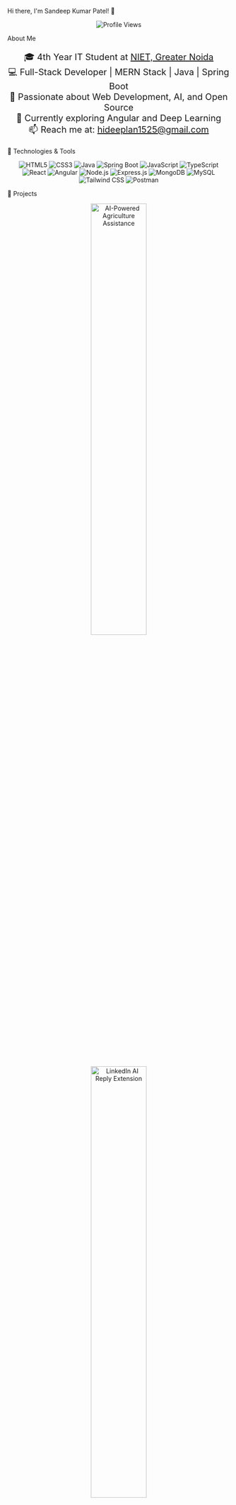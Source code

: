 Hi there, I'm Sandeep Kumar Patel! 👋
<p align="center"> <img src="https://komarev.com/ghpvc/?username=sandeepkumarpatel&color=blue&style=flat-square&label=Profile+Views" alt="Profile Views" /> </p>
About Me
<p align="center" style="font-size: 20px;"> 🎓 4th Year IT Student at <a href="https://www.niet.co.in/" target="_blank">NIET, Greater Noida</a><br> 💻 Full-Stack Developer | MERN Stack | Java | Spring Boot<br> 🚀 Passionate about Web Development, AI, and Open Source<br> 🌱 Currently exploring Angular and Deep Learning<br> 📫 Reach me at: <a href="mailto:hideeplan1525@gmail.com">hideeplan1525@gmail.com</a> </p>
🔧 Technologies & Tools
<p align="center">  <img src="https://img.shields.io/badge/-HTML5-E34F26?style=for-the-badge&logo=html5&logoColor=white" alt="HTML5" />
    <img src="https://img.shields.io/badge/-CSS3-1572B6?style=for-the-badge&logo=css3&logoColor=white" alt="CSS3" />
  <img src="https://img.shields.io/badge/-Java-007396?style=for-the-badge&logo=java&logoColor=white" alt="Java" /> <img src="https://img.shields.io/badge/-Spring%20Boot-6DB33F?style=for-the-badge&logo=springboot&logoColor=white" alt="Spring Boot" /> <img src="https://img.shields.io/badge/-JavaScript-F7DF1E?style=for-the-badge&logo=javascript&logoColor=black" alt="JavaScript" /> <img src="https://img.shields.io/badge/-TypeScript-3178C6?style=for-the-badge&logo=typescript&logoColor=white" alt="TypeScript" /> <img src="https://img.shields.io/badge/-React-61DAFB?style=for-the-badge&logo=react&logoColor=black" alt="React" /> <img src="https://img.shields.io/badge/-Angular-DD0031?style=for-the-badge&logo=angular&logoColor=white" alt="Angular" /> <img src="https://img.shields.io/badge/-Node.js-339933?style=for-the-badge&logo=node.js&logoColor=white" alt="Node.js" /> <img src="https://img.shields.io/badge/-Express.js-000000?style=for-the-badge&logo=express&logoColor=white" alt="Express.js" /> <img src="https://img.shields.io/badge/-MongoDB-47A248?style=for-the-badge&logo=mongodb&logoColor=white" alt="MongoDB" /> <img src="https://img.shields.io/badge/-MySQL-4479A1?style=for-the-badge&logo=mysql&logoColor=white" alt="MySQL" /> <img src="https://img.shields.io/badge/-Tailwind%20CSS-38B2AC?style=for-the-badge&logo=tailwind-css&logoColor=white" alt="Tailwind CSS" /> <img src="https://img.shields.io/badge/-Postman-FF6C37?style=for-the-badge&logo=postman&logoColor=white" alt="Postman" /> </p>
🚀 Projects
<p align="center"> <a href="https://github.com/your-username/AI-Powered-Agriculture-Assistance" target="_blank"> <img width="50%" src="https://github-readme-stats.vercel.app/api/pin/?username=your-username&repo=AI-Powered-Agriculture-Assistance&theme=tokyonight" alt="AI-Powered Agriculture Assistance" /> </a> <a href="https://github.com/your-username/LinkedIn-AI-Reply-Extension" target="_blank"> <img width="50%" src="https://github-readme-stats.vercel.app/api/pin/?username=your-username&repo=LinkedIn-AI-Reply-Extension&theme=tokyonight" alt="LinkedIn AI Reply Extension" /> </a> </p>
📈 GitHub Stats
<p align="center"> <a href="https://github-readme-stats.vercel.app" target="_blank"> <img width="49%" alt="Sandeep's GitHub Stats" src="https://my-stats-lemon.vercel.app/api?username=your-username&show_icons=true&theme=tokyonight&hide_border=true"/> </a> <a href="https://github-readme-stats.vercel.app" target="_blank"> <img width="49%" alt="Top Languages" src="https://my-stats-lemon.vercel.app/api/top-langs/?username=your-username&layout=compact&theme=tokyonight&hide_border=true"/> </a> </p>
🏆 GitHub Trophies
<p align="center"> <img src="https://github-profile-trophy.vercel.app/?username=your-username&theme=radical&no-frame=true&row=1&column=7" alt="GitHub Trophies" /> </p>
🔥 Streak Stats
<p align="center"> <img src="https://github-readme-streak-stats.herokuapp.com/?user=your-username&theme=tokyonight&hide_border=true" alt="Streak Stats" /> </p>
📚 Education
<p align="center" style="font-size: 18px;"> 🎓 Bachelor of Technology in Information Technology at <a href="https://www.niet.co.in/" target="_blank">NIET</a> </p>
💼 Work Experience
<p align="center" style="font-size: 18px;"> 💻 React JS Developer at Celebal Technologies<br> 🌐 Frontend Developer Intern at Baskethunt Pvt Ltd </p>
🎖️ Achievements
<p align="center" style="font-size: 18px;"> 🏆 Google Cloud Study Jam Certificate & Goodies<br> 📜 Certifications in Java, Spring Boot, and Cloud Computing<br> 🌟 Built multiple full-stack projects using MERN and Java </p>
💬 Let's Connect!
<p align="center"> <a href="https://www.linkedin.com/in/sandeep-kumar-patel-1b216b229/" target="_blank"> <img src="https://img.shields.io/badge/-LinkedIn-0A66C2?style=for-the-badge&logo=linkedin&logoColor=white" alt="LinkedIn" /> </a> <a href="https://leetcode.com/u/sandeepkmp/" target="_blank"> <img src="https://img.shields.io/badge/-LeetCode-FFA116?style=for-the-badge&logo=leetcode&logoColor=white" alt="LeetCode" /> </a> <a href="mailto:sandeepkm1525@gmail.com"> <img src="https://img.shields.io/badge/-Email-D14836?style=for-the-badge&logo=gmail&logoColor=white" alt="Email" /> </a> </p>
